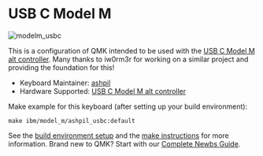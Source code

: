 # USB C Model M

![modelm_usbc](https://raw.githubusercontent.com/ashpil/Model-M-Type-C-Controller/master/images/render.png)

This is a configuration of QMK intended to be used with the [USB C Model M alt controller](https://github.com/ashpil/Model-M-Type-C-Controller "USB C Model M alt controller"). Many thanks to iw0rm3r for working on a similar project and providing the foundation for this!

* Keyboard Maintainer: [ashpil](https://github.com/ashpil)
* Hardware Supported: [USB C Model M alt controller](https://github.com/ashpil/Model-M-Type-C-Controller)

Make example for this keyboard (after setting up your build environment):

    make ibm/model_m/ashpil_usbc:default

See the [build environment setup](https://docs.qmk.fm/#/getting_started_build_tools) and the [make instructions](https://docs.qmk.fm/#/getting_started_make_guide) for more information. Brand new to QMK? Start with our [Complete Newbs Guide](https://docs.qmk.fm/#/newbs).
